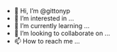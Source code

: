 - 👋 Hi, I’m @gittonyp
- 👀 I’m interested in ...
- 🌱 I’m currently learning ...
- 💞️ I’m looking to collaborate on ...
- 📫 How to reach me ...

<!---
gittonyp/gittonyp is a ✨ special ✨ repository because its `README.md` (this file) appears on your GitHub profile.
You can click the Preview link to take a look at your changes.
--->
